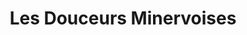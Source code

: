 ---
title: "Les Douceurs Minervoises"
url: /aigues-vives/les-douceurs-minervoises/
shop: boulangerie
---